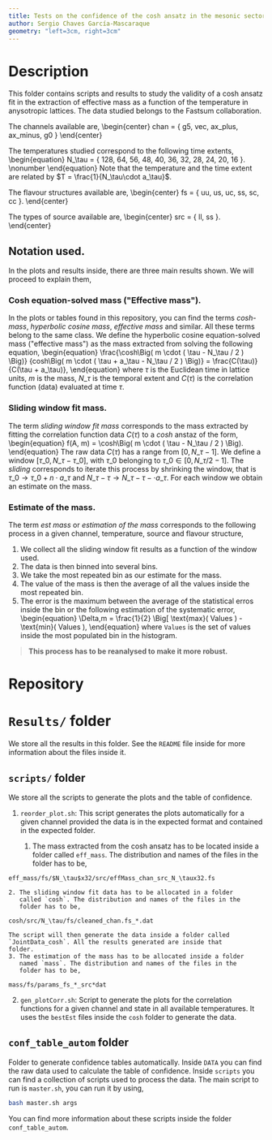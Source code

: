 ```yaml
---
title: Tests on the confidence of the cosh ansatz in the mesonic sector
author: Sergio Chaves García-Mascaraque
geometry: "left=3cm, right=3cm"
---
```


# Description

This folder contains scripts and results to study the validity of a
cosh ansatz fit in the extraction of effective mass as a function of
the temperature in anysotropic lattices. The data studied belongs to
the Fastsum collaboration. 

The channels available are,
\begin{center}
    chan = \{ g5, vec, ax\_plus, ax\_minus, g0 \}
\end{center}

The temperatures studied correspond to the following time extents,
\begin{equation}
    N\_\tau = \{ 128, 64, 56, 48, 40, 36, 32, 28, 24, 20, 16 \}.
    \nonumber
\end{equation}
Note that the temperature and the time extent are related by $T =
\frac{1}{N_\tau\cdot a_\tau}$.

The flavour structures available are,
\begin{center}
    fs = \{ uu, us, uc, ss, sc, cc \}.
\end{center}

The types of source available are,
\begin{center}
    src = \{ ll, ss \}.
\end{center}

## Notation used.
In the plots and results inside, there are three main results shown.
We will proceed to explain them,

### Cosh equation-solved mass ("Effective mass").
In the plots or tables found in this repository, you can find the
terms _cosh-mass_, _hyperbolic cosine mass_, _effective mass_ and
similar. All these terms belong to the same class. We define the
hyperbolic cosine equation-solved mass ("effective mass") as the mass
extracted from solving the following equation,
\begin{equation}
    \frac{\cosh\Big( m \cdot ( \tau - N_\tau / 2 ) \Big)}
         {cosh\Big( m \cdot ( \tau + a_\tau - N_\tau / 2 ) \Big)} =
    \frac{C(\tau)}{C(\tau + a_\tau)},
\end{equation}
where $\tau$ is the Euclidean time in lattice units, $m$ is the mass,
$N\_\tau$ is the temporal extent and $C(\tau)$ is the correlation
function (data) evaluated at time $\tau$. 

### Sliding window fit mass.
The term _sliding window fit mass_ corresponds to the mass extracted
by fitting the correlation function data $C(\tau)$ to a _cosh_ anstaz
of the form,
\begin{equation}
    f(A, m) = \cosh\Big( m \cdot ( \tau - N_\tau / 2 ) \Big).
\end{equation}
The raw data $C(\tau)$ has a range from $[0,N\_\tau-1]$. We define a
window $[\tau\_0,N\_\tau-\tau\_0]$, with $\tau\_0$ belonging to
$\tau\_0 \in [0, N\_\tau/2 -1]$. The _sliding_ corresponds to iterate
this process by shrinking the window, that is $\tau\_0 \to \tau\_0 +
n \cdot a\_\tau$ and $N\_\tau - \tau \to N\_\tau - \tau - \cdot
a\_\tau$. For each window we obtain an estimate on the mass.

### Estimate of the mass.
The term _est mass_ or _estimation of the mass_ corresponds to the
following process in a given channel, temperature, source and flavour
structure,

1. We collect all the sliding window fit results as a function of the
   window used.
2. The data is then binned into several bins.
3. We take the most repeated bin as our estimate for the mass.
4. The value of the mass is then the average of all the values inside
   the most repeated bin.
5. The error is the maximum between the average of the statistical
   erros inside the bin or the following estimation of the systematic
   error,
\begin{equation}
    \Delta\,m = \frac{1}{2} \Big[ \text{max}( Values ) - \text{min}(
    Values ),
\end{equation}
    where `Values` is the set of values inside the most populated bin
    in the histogram.

> **This process has to be reanalysed to make it more robust.**

# Repository

# `Results/` folder
We store all the results in this folder. See the `README` file inside
for more information about the files inside it.

## `scripts/` folder
We store all the scripts to generate the plots and the table of
confidence. 

1. `reorder_plot.sh`: This script generates the plots automatically
   for a given channel provided the data is in the expected format
   and contained in the expected folder.

    1. The mass extracted from the cosh ansatz has to be located
        inside a folder called `eff_mass`. The distribution and names
        of the files in the folder has to be,
```
eff_mass/fs/$N_\tau$x32/src/effMass_chan_src_N_\taux32.fs
```
    2. The sliding window fit data has to be allocated in a folder
       called `cosh`. The distribution and names of the files in the
       folder has to be,
```
cosh/src/N_\tau/fs/cleaned_chan.fs_*.dat
```
    The script will then generate the data inside a folder called 
    `JointData_cosh`. All the results generated are inside that
    folder.
    3. The estimation of the mass has to be allocated inside a folder
       named `mass`. The distribution and names of the files in the
       folder has to be,
```
mass/fs/params_fs_*_src*dat
```
2. `gen_plotCorr.sh`: Script to generate the plots for the
   correlation functions for a given channel and state in all
   available temperatures. It uses the `bestEst` files inside the 
   `cosh` folder to generate the data.

## `conf_table_autom` folder
Folder to generate confidence tables automatically. Inside `DATA` you
can find the raw data used to calculate the table of confidence.
Inside `scripts` you can find a collection of scripts used to
process the data. The main script to run is `master.sh`, you can run
it by using,
```bash 
bash master.sh args
```
You can find more information about these scripts inside the folder 
`conf_table_autom`. 
